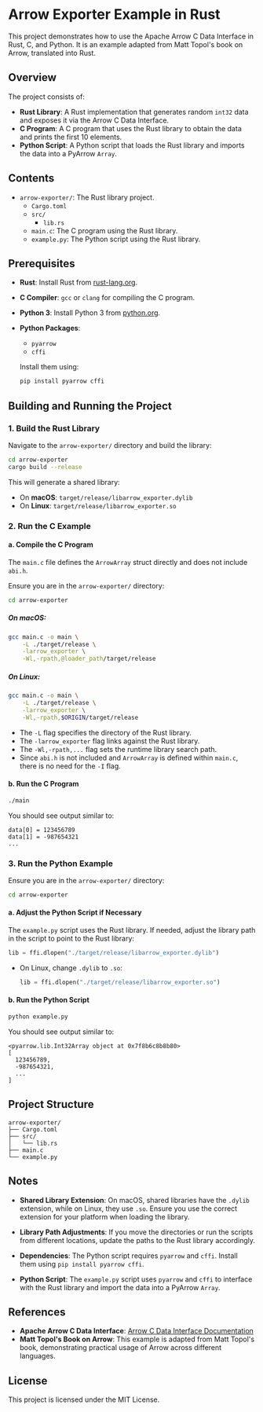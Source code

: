 # Arrow Exporter Example in Rust

This project demonstrates how to use the Apache Arrow C Data Interface in Rust, C, and Python. It is an example adapted from Matt Topol's book on Arrow, translated into Rust.

## Overview

The project consists of:

- **Rust Library**: A Rust implementation that generates random `int32` data and exposes it via the Arrow C Data Interface.
- **C Program**: A C program that uses the Rust library to obtain the data and prints the first 10 elements.
- **Python Script**: A Python script that loads the Rust library and imports the data into a PyArrow `Array`.

## Contents

- `arrow-exporter/`: The Rust library project.
  - `Cargo.toml`
  - `src/`
    - `lib.rs`
  - `main.c`: The C program using the Rust library.
  - `example.py`: The Python script using the Rust library.

## Prerequisites

- **Rust**: Install Rust from [rust-lang.org](https://www.rust-lang.org/).
- **C Compiler**: `gcc` or `clang` for compiling the C program.
- **Python 3**: Install Python 3 from [python.org](https://www.python.org/).
- **Python Packages**:
  - `pyarrow`
  - `cffi`

  Install them using:

  ```bash
  pip install pyarrow cffi
  ```

## Building and Running the Project

### 1. Build the Rust Library

Navigate to the `arrow-exporter/` directory and build the library:

```bash
cd arrow-exporter
cargo build --release
```

This will generate a shared library:

- On **macOS**: `target/release/libarrow_exporter.dylib`
- On **Linux**: `target/release/libarrow_exporter.so`

### 2. Run the C Example

#### a. Compile the C Program

The `main.c` file defines the `ArrowArray` struct directly and does not include `abi.h`.

Ensure you are in the `arrow-exporter/` directory:

```bash
cd arrow-exporter
```

##### On macOS:

```bash
gcc main.c -o main \
    -L ./target/release \
    -larrow_exporter \
    -Wl,-rpath,@loader_path/target/release
```

##### On Linux:

```bash
gcc main.c -o main \
    -L ./target/release \
    -larrow_exporter \
    -Wl,-rpath,$ORIGIN/target/release
```

- The `-L` flag specifies the directory of the Rust library.
- The `-larrow_exporter` flag links against the Rust library.
- The `-Wl,-rpath,...` flag sets the runtime library search path.
- Since `abi.h` is not included and `ArrowArray` is defined within `main.c`, there is no need for the `-I` flag.

#### b. Run the C Program

```bash
./main
```

You should see output similar to:

```
data[0] = 123456789
data[1] = -987654321
...
```

### 3. Run the Python Example

Ensure you are in the `arrow-exporter/` directory:

```bash
cd arrow-exporter
```

#### a. Adjust the Python Script if Necessary

The `example.py` script uses the Rust library. If needed, adjust the library path in the script to point to the Rust library:

```python
lib = ffi.dlopen("./target/release/libarrow_exporter.dylib")
```

- On Linux, change `.dylib` to `.so`:

  ```python
  lib = ffi.dlopen("./target/release/libarrow_exporter.so")
  ```

#### b. Run the Python Script

```bash
python example.py
```

You should see output similar to:

```
<pyarrow.lib.Int32Array object at 0x7f8b6c8b8b80>
[
  123456789,
  -987654321,
  ...
]
```

## Project Structure

```
arrow-exporter/
├── Cargo.toml
├── src/
│   └── lib.rs
├── main.c
└── example.py
```

## Notes

- **Shared Library Extension**: On macOS, shared libraries have the `.dylib` extension, while on Linux, they use `.so`. Ensure you use the correct extension for your platform when loading the library.
- **Library Path Adjustments**: If you move the directories or run the scripts from different locations, update the paths to the Rust library accordingly.
- **Dependencies**: The Python script requires `pyarrow` and `cffi`. Install them using `pip install pyarrow cffi`.

- **Python Script**: The `example.py` script uses `pyarrow` and `cffi` to interface with the Rust library and import the data into a PyArrow `Array`.

## References

- **Apache Arrow C Data Interface**: [Arrow C Data Interface Documentation](https://arrow.apache.org/docs/format/CDataInterface.html)
- **Matt Topol's Book on Arrow**: This example is adapted from Matt Topol's book, demonstrating practical usage of Arrow across different languages.

## License

This project is licensed under the MIT License.